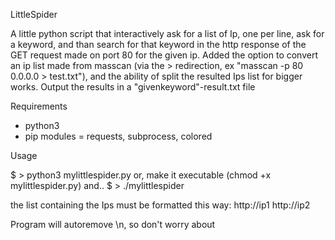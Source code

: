 LittleSpider

A little python script that interactively ask for a list of Ip, one per line, ask for a keyword, and than search for that keyword in the http response of the GET request made on port 80 for the given ip. Added the option to convert an ip list made from masscan (via the > redirection, ex "masscan -p 80 0.0.0.0 > test.txt"), and the ability of split the resulted Ips list for bigger works. Output the results in a "givenkeyword"-result.txt file

Requirements

- python3
- pip  modules = requests, subprocess, colored

Usage

$ > python3 mylittlespider.py
or, make it executable (chmod +x mylittlespider.py) and..
$ > ./mylittlespider

the list containing the Ips must be formatted this way:
http://ip1
http://ip2

Program will autoremove \n, so don't worry about
